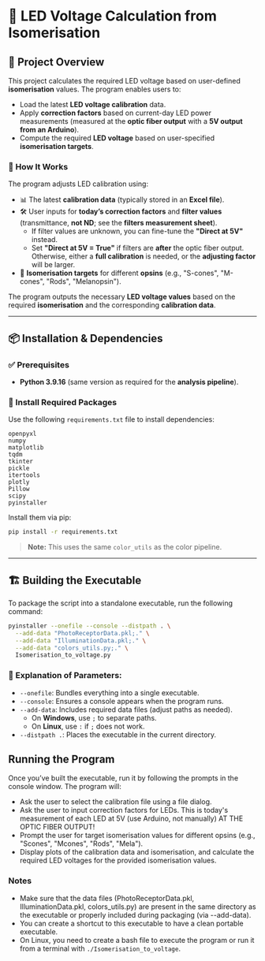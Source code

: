 # 🔆 LED Voltage Calculation from Isomerisation

## 🚀 Project Overview

This project calculates the required LED voltage based on user-defined **isomerisation** values. The program enables users to:

- Load the latest **LED voltage calibration** data.
- Apply **correction factors** based on current-day LED power measurements (measured at the **optic fiber output** with a **5V output from an Arduino**).
- Compute the required **LED voltage** based on user-specified **isomerisation targets**.

### 🔬 How It Works

The program adjusts LED calibration using:

- 📊 The latest **calibration data** (typically stored in an **Excel file**).
- 🛠 User inputs for **today’s correction factors** and **filter values** (transmittance, **not ND**; see the **filters measurement sheet**).
  - If filter values are unknown, you can fine-tune the **"Direct at 5V"** instead.
  - Set **"Direct at 5V = True"** if filters are **after** the optic fiber output. Otherwise, either a **full calibration** is needed, or the **adjusting factor** will be larger.
- 🔆 **Isomerisation targets** for different **opsins** (e.g., "S-cones", "M-cones", "Rods", "Melanopsin").

The program outputs the necessary **LED voltage values** based on the required **isomerisation** and the corresponding **calibration data**.

---

## 📦 Installation & Dependencies

### ✅ Prerequisites
- **Python 3.9.16** (same version as required for the **analysis pipeline**).

### 📌 Install Required Packages
Use the following `requirements.txt` file to install dependencies:

```plaintext
openpyxl
numpy
matplotlib
tqdm
tkinter
pickle
itertools
plotly
Pillow
scipy
pyinstaller
```


Install them via pip:
```bash
pip install -r requirements.txt
```

> **Note:** This uses the same `color_utils` as the color pipeline.

---

## 🏗️ Building the Executable

To package the script into a standalone executable, run the following command:

```bash
pyinstaller --onefile --console --distpath . \
  --add-data "PhotoReceptorData.pkl;." \
  --add-data "IlluminationData.pkl;." \
  --add-data "colors_utils.py;." \
  Isomerisation_to_voltage.py
```

### 🔧 Explanation of Parameters:
- `--onefile`: Bundles everything into a single executable.
- `--console`: Ensures a console appears when the program runs.
- `--add-data`: Includes required data files (adjust paths as needed).
  - On **Windows**, use `;` to separate paths.
  - On **Linux**, use `:` if `;` does not work.
- `--distpath .`: Places the executable in the current directory.

## Running the Program

Once you’ve built the executable, run it by following the prompts in the console window. The program will:

- Ask the user to select the calibration file using a file dialog.
- Ask the user to input correction factors for LEDs. This is today's measurement of each LED at 5V (use Arduino, not manually) AT THE OPTIC FIBER OUTPUT!
- Prompt the user for target isomerisation values for different opsins (e.g., "Scones", "Mcones", "Rods", "Mela").
- Display plots of the calibration data and isomerisation, and calculate the required LED voltages for the provided isomerisation values.

### Notes
- Make sure that the data files (PhotoReceptorData.pkl, IlluminationData.pkl, colors_utils.py) are present in the same directory as the executable or properly included during packaging (via --add-data).
- You can create a shortcut to this executable to have a clean portable executable.
- On Linux, you need to create a bash file to execute the program or run it from a terminal with `./Isomerisation_to_voltage`.







